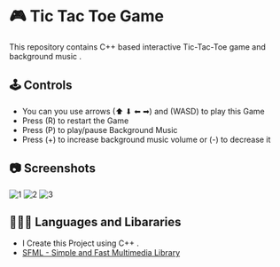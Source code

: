 
# 🎮 Tic Tac Toe Game
This repository contains C++ based interactive Tic-Tac-Toe game and background music .
## 🕹️ Controls

 - You can you use arrows (⬆ ⬇ ⬅ ➡) and (WASD) to play this Game
 - Press (R) to restart the Game
 - Press (P) to play/pause Background Music
 - Press (+) to increase background music volume or (-) to decrease it
## 📷 Screenshots

![1]([https://github.com/user-attachments/assets/a963ba43-805e-4795-a120-4d4ffbaa7ba1](https://github-production-user-asset-6210df.s3.amazonaws.com/167039795/370263884-a963ba43-805e-4795-a120-4d4ffbaa7ba1.png?X-Amz-Algorithm=AWS4-HMAC-SHA256&X-Amz-Credential=AKIAVCODYLSA53PQK4ZA%2F20240924%2Fus-east-1%2Fs3%2Faws4_request&X-Amz-Date=20240924T134022Z&X-Amz-Expires=300&X-Amz-Signature=b2e5621db2c3893b2c078222505cc0009cc1b01edb724fe8a170d9bd5b834a7e&X-Amz-SignedHeaders=host))
![2]([https://github.com/user-attachments/assets/e498c4b7-452c-4002-8d6f-6c91e2531022](https://github-production-user-asset-6210df.s3.amazonaws.com/167039795/370263899-e498c4b7-452c-4002-8d6f-6c91e2531022.png?X-Amz-Algorithm=AWS4-HMAC-SHA256&X-Amz-Credential=AKIAVCODYLSA53PQK4ZA%2F20240924%2Fus-east-1%2Fs3%2Faws4_request&X-Amz-Date=20240924T134111Z&X-Amz-Expires=300&X-Amz-Signature=42bdc9e494a16967f95dc538f7aafa81725c2a0e33d85cf401492bc9b343ebe5&X-Amz-SignedHeaders=host))
![3](https://github-production-user-asset-6210df.s3.amazonaws.com/167039795/370263906-9e89c804-0f9f-422c-8132-84cd2cd1f8b9.png?X-Amz-Algorithm=AWS4-HMAC-SHA256&X-Amz-Credential=AKIAVCODYLSA53PQK4ZA%2F20240924%2Fus-east-1%2Fs3%2Faws4_request&X-Amz-Date=20240924T134137Z&X-Amz-Expires=300&X-Amz-Signature=ee40d556ff36f598a3af7b45e7475ab5f3ff446ec2029cfefd381965ec1703a2&X-Amz-SignedHeaders=host)


## 👨🏻‍💻 Languages and Libararies

- I Create this Project using C++ .
- [SFML - Simple and Fast Multimedia Library](https://www.sfml-dev.org/)

